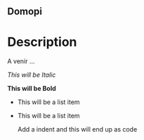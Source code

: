 Domopi
--------------

Description
==========

A venir ...

*This will be Italic*

**This will be Bold**

- This will be a list item
- This will be a list item

    Add a indent and this will end up as code